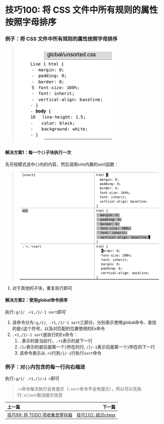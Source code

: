 # 技巧100: 将 CSS 文件中所有规则的属性按照字母排序

### 例子：将 CSS 文件中所有规则的属性按照字母排序

> ![](../../images/tip100.png)

#### 解决方案1：每一个`{}`子块执行一次
先可视模式选中`{}`内的内容，然后调用vim内置的sort函数：
> ![](../../images/tip100-1.png)
1. 对于其他的子块，重复执行即可

#### 解决方案2：使用global命令排序

执行`:g/{/ .+1,/}/-1 sort`即可

1. 该命令分为`:g`,`/{/`,` .+1,/}/-1 sort`三部分，分别表示使用global命令、查找的是`{`这个符号，以及对匹配的位置使用的Ex命令
2. `.+1,/}/-1 sort`是执行的Ex命令：
    1. `.`表示的是当前行，`.+1`表示的是下一行
    2. `/}/`表示的是后面第一个`}`所在的行, `/}/-1`表示后面第一个`}`所在的下一行
    3. 该命令表示从`.+1`行到`/}/-1`行执行`sort`命令
    
### 例子：对`{}`内包含的每一行向右缩进

执行`:g/{/ .+1,/}/—1 >`即可

> `:>`命令每次执行会有提示（`:sort`命令不会有提示），所以可以先执行`:silent`取消提示信息


|上一篇|下一篇|
|:---|---:|
|[技巧99: 将 TODO 项收集至寄存器](tip99.md)|[技巧101: 结识ctags](../../part6_tools/chapter16_ctags/tip101.md)|
